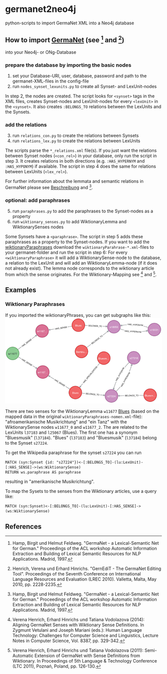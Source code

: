 # germanet2neo4j
python-scripts to import GermaNet XML into a Neo4j database 

## How to import [GermaNet](https://uni-tuebingen.de/fakultaeten/philosophische-fakultaet/fachbereiche/neuphilologie/seminar-fuer-sprachwissenschaft/arbeitsbereiche/allg-sprachwissenschaft-computerlinguistik/ressourcen/lexica/germanet-1/) (see [^3] and [^4])
into your Neo4j- or ONg-Database

### prepare the database by importing the basic nodes

1. set your Database-URI, user, database, password and path to the germanet-XML-files in the config-file
2. run `nodes_synset_lexunits.py` to create all Synset- and LexUnit-nodes

In step 2, the nodes are created. The script looks for `<synset>` tags in the XML files, creates Synset-nodes 
and LexUnit-nodes for every `<lexUnit>` in the `<synset>`. It also creates `:BELONGS_TO` relations 
between the LexUnits and the Synsets.

### add the relations

3. run `relations_con.py` to create the relations between Synsets
4. run `relations_lex.py` to create the relations between LexUnits

The scripts parse the `*_relations.xml` file(s). If you just want the relations between 
Synset nodes (`<con_rel>`) in your database, only run the script in step 3. It creates 
relations in both directions (e.g. `:HAS_HYPERNYM` and `:HAS_HYPONYM`) if available.
The script in step 4 does the same for relations between LexUnits (`<lex_rel>`).

For further information about the lemmata and semantic relations in GermaNet please see [Beschreibung](https://uni-tuebingen.de/fakultaeten/philosophische-fakultaet/fachbereiche/neuphilologie/seminar-fuer-sprachwissenschaft/arbeitsbereiche/allg-sprachwissenschaft-computerlinguistik/ressourcen/lexica/germanet-1/beschreibung/) and [^3].


### optional: add paraphrases

5. run `paraphrases.py` to add the paraphrases to the Synset-nodes as a property
6. run `wiktionary_senses.py` to add WiktionaryLemma and WiktionarySenses nodes

Some Synsets have a `<paraphrase>`. The script in step 5 adds these paraphrases as
a property to the Synset-nodes.
If you want to add the [wiktionaryParaphrases](https://uni-tuebingen.de/fakultaeten/philosophische-fakultaet/fachbereiche/neuphilologie/seminar-fuer-sprachwissenschaft/arbeitsbereiche/allg-sprachwissenschaft-computerlinguistik/ressourcen/lexica/germanet-1/beschreibung/wiktionary-definitions/)
download the `wiktionaryParahrase-*.xml`-files to your germanet-folder and run the script in step 6:  For every `<wiktionaryParaphrase>` it will
add a WiktionarySense-node to the database, a relation to the LexUnit and will add an WiktionaryLemma-node (if it does not already exist). The lemma node 
corresponds to the wiktionary article from which the sense originates.
For the Wiktionary-Mapping see [^1] and [^2].

## Examples

### Wiktionary Paraphrases

If you imported the wiktionaryPhrases, you can get subgraphs like this:
![image](/images/graph_w11677.png)

There are two senses for the WiktionaryLemma `w11677` [Blues](https://de.wiktionary.org/wiki/Blues) (based on the mapped data in the original `wiktionaryParaphrases-nomen.xml`-file): "afroamerikanische Musikrichtung" and "ein Tanz" 
with the WiktionarySense nodes `w11677_0` and `w11677_2`. The are related to the LexUnits `l37183` and `l25067` (Blues). The first one has a synonym "Bluesmusik" (`l37184`).
"Blues" (`l37183`) and "Bluesmusik" (`l37184`) belong to the Synset `s27224`.

To get the Wikipedia paraphrase for the synset `s27224` you can run

```
MATCH (syn:Synset {id: "s27224"})<-[:BELONGS_TO]-(lu:LexUnit)-[:HAS_SENSE]->(ws:WiktionarySense)
RETURN ws.paraphrase AS paraphrase
```

resulting in "amerikanische Musikrichtung".

To map the Sysets to the senses from the Wiktionary articles, use a query like:

```
MATCH (syn:Synset)<-[:BELONGS_TO]-(lu:LexUnit)-[:HAS_SENSE]->(ws:WiktionarySense)
```

## References 

[^1]: Verena Henrich, Erhard Hinrichs und Tatiana Vodolazova (2014): Aligning GermaNet Senses with Wiktionary Sense Definitions. In Zygmunt Vetulani and Joseph Mariani (eds.): Human Language Technology: Challenges for Computer Science and Linguistics, Lecture Notes in Computer Science, Vol. 8387, pp. 329-342.
[^2]: Verena Henrich, Erhard Hinrichs und Tatiana Vodolazova (2011): Semi-Automatic Extension of GermaNet with Sense Definitions from Wiktionary. In Proceedings of 5th Language & Technology Conference (LTC 2011), Poznań, Poland, pp. 126-130. 
[^3]: Hamp, Birgit und Helmut Feldweg. "GermaNet - a Lexical-Semantic Net for German." Proceedings of the ACL workshop Automatic Information Extraction and Building of Lexical Semantic Resources for NLP Applications. Madrid, 1997.
[^4]: Henrich, Verena und Erhard Hinrichs. "GernEdiT - The GermaNet Editing Tool". Proceedings of the Seventh Conference on International Language Resources and Evaluation (LREC 2010). Valletta, Malta, May 2010, pp. 2228-2235. 

